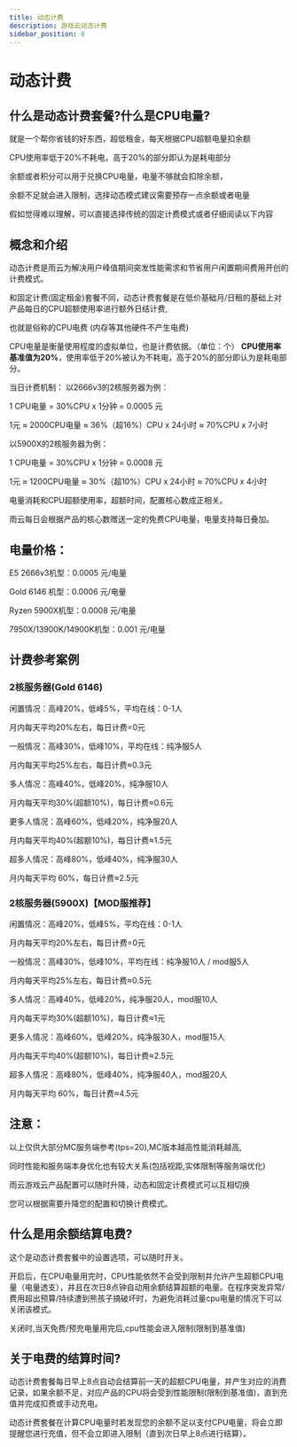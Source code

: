 ```yaml
---
title: 动态计费
description: 游戏云动态计费
sidebar_position: 8
---
```


# 动态计费

## 什么是动态计费套餐?什么是CPU电量?

就是一个帮你省钱的好东西，超低租金，每天根据CPU超额电量扣余额

CPU使用率低于20%不耗电，高于20%的部分即认为是耗电部分

余额或者积分可以用于兑换CPU电量，电量不够就会扣除余额，

余额不足就会进入限制，选择动态模式建议需要预存一点余额或者电量

假如觉得难以理解，可以直接选择传统的固定计费模式或者仔细阅读以下内容

## 概念和介绍

动态计费是雨云为解决用户峰值期间突发性能需求和节省用户闲置期间费用开创的计费模式。

和固定计费(固定租金)套餐不同，动态计费套餐是在低价基础月/日租的基础上对产品每日的CPU超额使用率进行额外日结计费,

也就是俗称的CPU电费 (内存等其他硬件不产生电费)

CPU电量是衡量使用程度的虚拟单位，也是计费依据。（单位：个）
**CPU使用率基准值为20%**，使用率低于20%被认为不耗电，高于20%的部分即认为是耗电部分。

当日计费机制：
以2666v3的2核服务器为例：

1 CPU电量 = 30%CPU x 1分钟 = 0.0005 元

1元 ≈ 2000CPU电量 ≈ 36%（超16%）CPU x 24小时 ≈ 70%CPU x 7小时

以5900X的2核服务器为例：

1 CPU电量 = 30%CPU x 1分钟 = 0.0008 元

1元 ≈ 1200CPU电量 ≈ 30%（超10%）CPU x 24小时 ≈ 70%CPU x 4小时

电量消耗和CPU超额使用率，超额时间，配置核心数成正相关。

雨云每日会根据产品的核心数赠送一定的免费CPU电量，电量支持每日叠加。

## 电量价格：

E5 2666v3机型：0.0005 元/电量

Gold 6146 机型：0.0006 元/电量

Ryzen 5900X机型：0.0008 元/电量

7950X/13900K/14900K机型：0.001 元/电量

## 计费参考案例

### 2核服务器(Gold 6146)

闲置情况：高峰20%，低峰5%，平均在线：0-1人

月内每天平均20%左右，每日计费=0元

一般情况：高峰30%，低峰10%，平均在线：纯净服5人

月内每天平均25%左右，每日计费≈0.3元

多人情况：高峰40%，低峰20%，纯净服10人

月内每天平均30%(超额10%)，每日计费≈0.6元

更多人情况：高峰60%，低峰20%，纯净服20人

月内每天平均40%(超额10%)，每日计费≈1.5元

超多人情况：高峰80%，低峰40%，纯净服30人

月内每天平均 60%，每日计费≈2.5元

### 2核服务器(5900X)【MOD服推荐】

闲置情况：高峰20%，低峰5%，平均在线：0-1人

月内每天平均20%左右，每日计费=0元

一般情况：高峰30%，低峰10%，平均在线：纯净服10人 / mod服5人

月内每天平均25%左右，每日计费≈0.5元

多人情况：高峰40%，低峰20%，纯净服20人，mod服10人

月内每天平均30%(超额10%)，每日计费≈1元

更多人情况：高峰60%，低峰20%，纯净服30人，mod服15人

月内每天平均40%(超额10%)，每日计费≈2.5元

超多人情况：高峰80%，低峰40%，纯净服40人，mod服20人

月内每天平均 60%，每日计费≈4.5元

## 注意：

以上仅供大部分MC服务端参考(tps=20),MC版本越高性能消耗越高,

同时性能和服务端本身优化也有较大关系(包括视距,实体限制等服务端优化)

雨云游戏云产品配置可以随时升降，动态和固定计费模式可以互相切换

您可以根据需要升降您的配置和切换计费模式。

## 什么是用余额结算电费?
这个是动态计费套餐中的设置选项，可以随时开关。

开启后，在CPU电量用完时，CPU性能依然不会受到限制并允许产生超额CPU电量（电量透支），并且在次日8点钟自动用余额结算超额的电量。在程序突发异常/费用超出预算/持续遭到熊孩子搞破坏时，为避免消耗过量cpu电量的情况下可以关闭该模式。

关闭时,当天免费/预充电量用完后,cpu性能会进入限制(限制到基准值)

## 关于电费的结算时间?

动态计费套餐每日早上8点自动会结算前一天的超额CPU电量，并产生对应的消费记录，如果余额不足，对应产品的CPU将会受到性能限制(限制到基准值)，直到充值并完成扣费或手动充电。

动态计费套餐在计算CPU电量时若发现您的余额不足以支付CPU电量，将会立即提醒您进行充值，但不会立即进入限制（直到次日早上8点进行结算）。